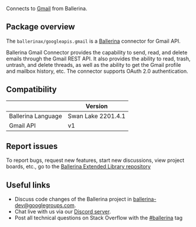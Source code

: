 Connects to [Gmail](https://www.google.com/gmail/about/) from Ballerina.

## Package overview

The `ballerinax/googleapis.gmail` is a [Ballerina](https://ballerina.io/) connector for Gmail API.

Ballerina Gmail Connector provides the capability to send, read, and delete emails through the Gmail REST API. It also provides the ability to read, trash, untrash, and delete threads, as well as the ability to get the Gmail profile and mailbox history, etc. The connector supports OAuth 2.0 authentication.

## Compatibility

|                       | Version                       |
|-----------------------|-------------------------------|
| Ballerina Language    | Swan Lake 2201.4.1            |
| Gmail API             | v1                            |

## Report issues
To report bugs, request new features, start new discussions, view project boards, etc., go to the [Ballerina Extended Library repository](https://github.com/ballerina-platform/ballerina-extended-library)

## Useful links
- Discuss code changes of the Ballerina project in [ballerina-dev@googlegroups.com](mailto:ballerina-dev@googlegroups.com).
- Chat live with us via our [Discord server](https://discord.gg/ballerinalang).
- Post all technical questions on Stack Overflow with the [#ballerina](https://stackoverflow.com/questions/tagged/ballerina) tag

